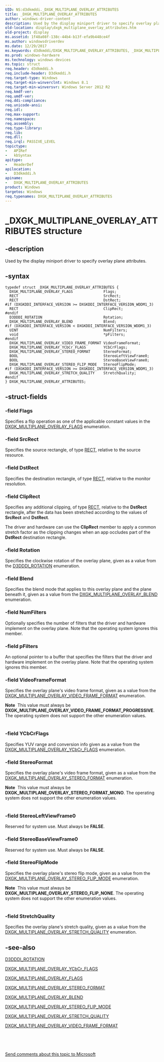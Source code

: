 ```yaml
---
UID: NS:d3dkmddi._DXGK_MULTIPLANE_OVERLAY_ATTRIBUTES
title: _DXGK_MULTIPLANE_OVERLAY_ATTRIBUTES
author: windows-driver-content
description: Used by the display miniport driver to specify overlay plane attributes.
old-location: display\dxgk_multiplane_overlay_attributes.htm
old-project: display
ms.assetid: 1f48a08f-138c-44b4-b13f-efa9b448ce4f
ms.author: windowsdriverdev
ms.date: 12/29/2017
ms.keywords: d3dkmddi/DXGK_MULTIPLANE_OVERLAY_ATTRIBUTES, _DXGK_MULTIPLANE_OVERLAY_ATTRIBUTES, DXGK_MULTIPLANE_OVERLAY_ATTRIBUTES, display.dxgk_multiplane_overlay_attributes, DXGK_MULTIPLANE_OVERLAY_ATTRIBUTES structure [Display Devices]
ms.prod: windows-hardware
ms.technology: windows-devices
ms.topic: struct
req.header: d3dkmddi.h
req.include-header: D3dkmddi.h
req.target-type: Windows
req.target-min-winverclnt: Windows 8.1
req.target-min-winversvr: Windows Server 2012 R2
req.kmdf-ver: 
req.umdf-ver: 
req.ddi-compliance: 
req.unicode-ansi: 
req.idl: 
req.max-support: 
req.namespace: 
req.assembly: 
req.type-library: 
req.lib: 
req.dll: 
req.irql: PASSIVE_LEVEL
topictype: 
-	APIRef
-	kbSyntax
apitype: 
-	HeaderDef
apilocation: 
-	D3dkmddi.h
apiname: 
-	DXGK_MULTIPLANE_OVERLAY_ATTRIBUTES
product: Windows
targetos: Windows
req.typenames: DXGK_MULTIPLANE_OVERLAY_ATTRIBUTES
---
```


# _DXGK_MULTIPLANE_OVERLAY_ATTRIBUTES structure


## -description


Used by the display miniport driver to specify overlay plane attributes.


## -syntax


````
typedef struct _DXGK_MULTIPLANE_OVERLAY_ATTRIBUTES {
  DXGK_MULTIPLANE_OVERLAY_FLAGS              Flags;
  RECT                                       SrcRect;
  RECT                                       DstRect;
#if (DXGKDDI_INTERFACE_VERSION >= DXGKDDI_INTERFACE_VERSION_WDDM1_3)
  RECT                                       ClipRect;
#endif 
  D3DDDI_ROTATION                            Rotation;
  DXGK_MULTIPLANE_OVERLAY_BLEND              Blend;
#if (DXGKDDI_INTERFACE_VERSION < DXGKDDI_INTERFACE_VERSION_WDDM1_3)
  UINT                                       NumFilters;
  void                                       *pFilters;
#endif 
  DXGK_MULTIPLANE_OVERLAY_VIDEO_FRAME_FORMAT VideoFrameFormat;
  DXGK_MULTIPLANE_OVERLAY_YCbCr_FLAGS        YCbCrFlags;
  DXGK_MULTIPLANE_OVERLAY_STEREO_FORMAT      StereoFormat;
  BOOL                                       StereoLeftViewFrame0;
  BOOL                                       StereoBaseViewFrame0;
  DXGK_MULTIPLANE_OVERLAY_STEREO_FLIP_MODE   StereoFlipMode;
#if (DXGKDDI_INTERFACE_VERSION >= DXGKDDI_INTERFACE_VERSION_WDDM1_3)
  DXGK_MULTIPLANE_OVERLAY_STRETCH_QUALITY    StretchQuality;
#endif 
} DXGK_MULTIPLANE_OVERLAY_ATTRIBUTES;
````


## -struct-fields




### -field Flags

Specifies a flip operation as one of the applicable constant values in the <a href="..\d3dkmddi\ns-d3dkmddi-_dxgk_multiplane_overlay_flags.md">DXGK_MULTIPLANE_OVERLAY_FLAGS</a> enumeration.


### -field SrcRect

Specifies the source rectangle, of type <a href="https://msdn.microsoft.com/library/windows/hardware/ff569234">RECT</a>, relative to the source resource.


### -field DstRect

Specifies the destination rectangle, of type <a href="https://msdn.microsoft.com/library/windows/hardware/ff569234">RECT</a>, relative to the monitor resolution.


### -field ClipRect

Specifies any additional clipping, of type <a href="https://msdn.microsoft.com/library/windows/hardware/ff569234">RECT</a>, relative to the <b>DstRect</b> rectangle, after the data has been stretched according to the values of <b>SrcRect</b> and <b>DstRect</b>.

The driver and hardware can use the <b>ClipRect</b> member to apply a common stretch factor as the clipping changes when an app occludes part of the <b>DstRect</b> destination rectangle.


### -field Rotation

Specifies the clockwise rotation of the overlay plane, given as a value from the <a href="..\d3dukmdt\ne-d3dukmdt-_d3dddi_rotation.md">D3DDDI_ROTATION</a> enumeration.


### -field Blend

Specifies the blend mode that applies to this overlay plane and the plane beneath it, given as a value from the <a href="..\d3dkmddi\ns-d3dkmddi-_dxgk_multiplane_overlay_blend.md">DXGK_MULTIPLANE_OVERLAY_BLEND</a> enumeration.


### -field NumFilters

Optionally specifies the number of filters that the driver and hardware implement on the overlay plane. Note that the operating system ignores this member.


### -field pFilters

An optional pointer to a buffer that specifies the filters that the driver and hardware implement on the overlay plane. Note that the operating system ignores this member.


### -field VideoFrameFormat

Specifies the overlay plane's video frame format, given as a value from the <a href="..\d3dkmddi\ne-d3dkmddi-_dxgk_multiplane_overlay_video_frame_format.md">DXGK_MULTIPLANE_OVERLAY_VIDEO_FRAME_FORMAT</a> enumeration.
<div class="alert"><b>Note</b>  This value must always be <b>DXGK_MULTIPLANE_OVERLAY_VIDEO_FRAME_FORMAT_PROGRESSIVE</b>. The operating system does not support the other enumeration values.</div><div> </div>

### -field YCbCrFlags

Specifies YUV range and conversion info given as a value from the <a href="..\d3dkmddi\ns-d3dkmddi-_dxgk_multiplane_overlay_ycbcr_flags.md">DXGK_MULTIPLANE_OVERLAY_YCbCr_FLAGS</a> enumeration.


### -field StereoFormat

Specifies the overlay plane's video frame format, given as a value from the <a href="..\d3dkmddi\ne-d3dkmddi-_dxgk_multiplane_overlay_stereo_format.md">DXGK_MULTIPLANE_OVERLAY_STEREO_FORMAT</a> enumeration.
<div class="alert"><b>Note</b>  This value must always be <b>DXGK_MULTIPLANE_OVERLAY_STEREO_FORMAT_MONO</b>. The operating system does not support the other enumeration values.</div><div> </div>

### -field StereoLeftViewFrame0

Reserved for system use. Must always be <b>FALSE</b>.


### -field StereoBaseViewFrame0

Reserved for system use. Must always be <b>FALSE</b>.


### -field StereoFlipMode

Specifies the overlay plane's stereo flip mode, given as a value from the <a href="..\d3dkmddi\ne-d3dkmddi-_dxgk_multiplane_overlay_stereo_flip_mode.md">DXGK_MULTIPLANE_OVERLAY_STEREO_FLIP_MODE</a> enumeration.
<div class="alert"><b>Note</b>  This value must always be <b>DXGK_MULTIPLANE_OVERLAY_STEREO_FLIP_NONE</b>. The operating system does not support the other enumeration values.</div><div> </div>

### -field StretchQuality

Specifies the overlay plane's stretch quality, given as a value from the <a href="..\d3dkmddi\ne-d3dkmddi-_dxgk_multiplane_overlay_stretch_quality.md">DXGK_MULTIPLANE_OVERLAY_STRETCH_QUALITY</a> enumeration.


## -see-also

<a href="..\d3dukmdt\ne-d3dukmdt-_d3dddi_rotation.md">D3DDDI_ROTATION</a>

<a href="..\d3dkmddi\ns-d3dkmddi-_dxgk_multiplane_overlay_ycbcr_flags.md">DXGK_MULTIPLANE_OVERLAY_YCbCr_FLAGS</a>

<a href="..\d3dkmddi\ns-d3dkmddi-_dxgk_multiplane_overlay_flags.md">DXGK_MULTIPLANE_OVERLAY_FLAGS</a>

<a href="..\d3dkmddi\ne-d3dkmddi-_dxgk_multiplane_overlay_stereo_format.md">DXGK_MULTIPLANE_OVERLAY_STEREO_FORMAT</a>

<a href="..\d3dkmddi\ns-d3dkmddi-_dxgk_multiplane_overlay_blend.md">DXGK_MULTIPLANE_OVERLAY_BLEND</a>

<a href="..\d3dkmddi\ne-d3dkmddi-_dxgk_multiplane_overlay_stereo_flip_mode.md">DXGK_MULTIPLANE_OVERLAY_STEREO_FLIP_MODE</a>

<a href="..\d3dkmddi\ne-d3dkmddi-_dxgk_multiplane_overlay_stretch_quality.md">DXGK_MULTIPLANE_OVERLAY_STRETCH_QUALITY</a>

<a href="..\d3dkmddi\ne-d3dkmddi-_dxgk_multiplane_overlay_video_frame_format.md">DXGK_MULTIPLANE_OVERLAY_VIDEO_FRAME_FORMAT</a>

 

 

<a href="mailto:wsddocfb@microsoft.com?subject=Documentation%20feedback [display\display]:%20DXGK_MULTIPLANE_OVERLAY_ATTRIBUTES structure%20 RELEASE:%20(12/29/2017)&amp;body=%0A%0APRIVACY STATEMENT%0A%0AWe use your feedback to improve the documentation. We don't use your email address for any other purpose, and we'll remove your email address from our system after the issue that you're reporting is fixed. While we're working to fix this issue, we might send you an email message to ask for more info. Later, we might also send you an email message to let you know that we've addressed your feedback.%0A%0AFor more info about Microsoft's privacy policy, see http://privacy.microsoft.com/en-us/default.aspx." title="Send comments about this topic to Microsoft">Send comments about this topic to Microsoft</a>

